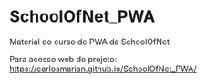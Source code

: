# SchoolOfNet_PWA
Material do curso de PWA da SchoolOfNet

Para acesso web do projeto:  https://carlosmarian.github.io/SchoolOfNet_PWA/
